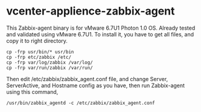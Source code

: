 # vcenter-applience-zabbix-agent

This Zabbix-agent binary is for vMware 6.7U1 Photon 1.0 OS. Already tested and validated using vMware 6.7U1.
To install it, you have to get all files, and copy it to right directory.

```
cp -frp usr/bin/* usr/bin
cp -frp etc/zabbix /etc/
cp -frp var/log/zabbix /var/log/
cp -frp var/run/zabbix /var/run/
```

Then edit /etc/zabbix/zabbix_agent.conf file, and change Server, ServerActive, and Hostname config as you have, then run Zabbix-agent using this command,

```
/usr/bin/zabbix_agentd -c /etc/zabbix/zabbix_agent.conf
```
